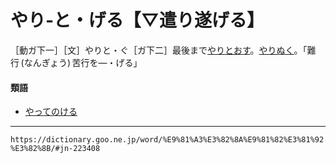 # やり‐と・げる【▽遣り遂げる】

［動ガ下一］［文］やりと・ぐ［ガ下二］最後まで[やりとおす](やりとおす（遣り通す）)。[やりぬく](やりぬく（遣り抜く）)。「難行 (なんぎょう) 苦行を―・げる」

#### 類語

-   [やってのける](やってのける（遣って退ける）)

---
`https://dictionary.goo.ne.jp/word/%E9%81%A3%E3%82%8A%E9%81%82%E3%81%92%E3%82%8B/#jn-223408`